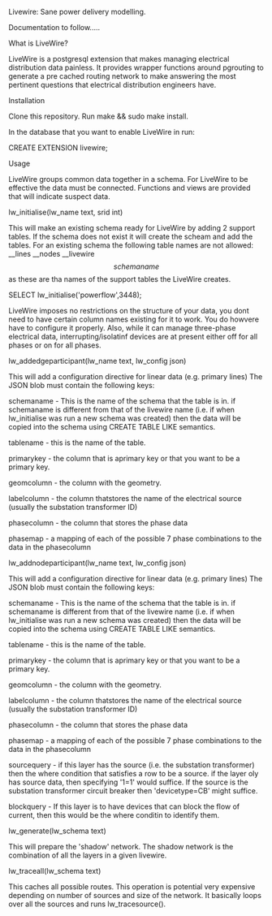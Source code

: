 Livewire: Sane power delivery modelling. 

Documentation to follow.....


What is LiveWire?

LiveWire is a postgresql extension that makes managing electrical distribution data painless. It provides wrapper functions around pgrouting to generate a pre cached routing network to make answering the most pertinent questions that electrical distribution engineers have.


Installation

Clone this repository.
Run make && sudo make install.

In the database that you want to enable LiveWire in run:

CREATE EXTENSION livewire;

Usage

LiveWire groups common data together in a schema. For LiveWire to be effective the data must be connected. Functions and views are provided that will indicate suspect data.


lw_initialise(lw_name text, srid int)

This will make an existing schema ready for LiveWire by adding 2 support tables. If the schema does not exist it will create the scheam and add the tables. For an existing schema the following table names are not allowed:
	__lines
	__nodes
	__livewire
	$$schemaname$$
as these are tha names of the support tables the LiveWire creates.

SELECT lw_initialise('powerflow',3448);

LiveWire imposes no restrictions on the structure of your data, you dont need to have certain column names existing for it to work. You do howvere have to configure it properly. Also, while it can manage three-phase electrical data, interrupting/isolatinf devices are at present either off for all phases or on for all phases.

lw_addedgeparticipant(lw_name text, lw_config json)

This will add a configuration directive for linear data (e.g. primary lines) The JSON blob must contain the following keys:

schemaname - This is the name of the schema that the table is in. if schemaname is different from that of the livewire name (i.e. if when lw_initialise was run a new schema was created) then the data will be copied into the schema using CREATE TABLE LIKE semantics.

tablename - this is the name of the table.

primarykey - the column that is aprimary key or that you want to be a primary key.

geomcolumn - the column with the geometry.

labelcolumn - the column thatstores the name of the electrical source (usually the substation transformer ID)

phasecolumn - the column that stores the phase data

phasemap - a mapping of each of the possible 7 phase combinations to the data in the phasecolumn

lw_addnodeparticipant(lw_name text, lw_config json)

This will add a configuration directive for linear data (e.g. primary lines) The JSON blob must contain the following keys:

schemaname - This is the name of the schema that the table is in. if schemaname is different from that of the livewire name (i.e. if when lw_initialise was run a new schema was created) then the data will be copied into the schema using CREATE TABLE LIKE semantics.

tablename - this is the name of the table.

primarykey - the column that is aprimary key or that you want to be a primary key.

geomcolumn - the column with the geometry.

labelcolumn - the column thatstores the name of the electrical source (usually the substation transformer ID)

phasecolumn - the column that stores the phase data

phasemap - a mapping of each of the possible 7 phase combinations to the data in the phasecolumn

sourcequery - if this layer has the source (i.e. the substation transformer) then the where condition that satisfies a row to be a source. if the layer oly has source data, then specifying '1=1' would suffice. If the source is the substation transformer circuit breaker then 'devicetype=CB' might suffice.

blockquery - If this layer is to have devices that can block the flow of current, then this would be the where conditin to identify them.


lw_generate(lw_schema text)

This will prepare the 'shadow' network. The shadow network is the combination of all the layers in a given livewire.


lw_traceall(lw_schema text)

This caches all possible routes. This operation is potential very expensive depending on number of sources and size of the network. It basically loops over all the sources and runs lw_tracesource().

